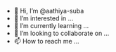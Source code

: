 - 👋 Hi, I’m @aathiya-suba
- 👀 I’m interested in ...
- 🌱 I’m currently learning ...
- 💞️ I’m looking to collaborate on ...
- 📫 How to reach me ...

<!---
aathiya-suba/aathiya-suba is a ✨ special ✨ repository because its `README.md` (this file) appears on your GitHub profile.
You can click the Preview link to take a look at your changes.
--->
